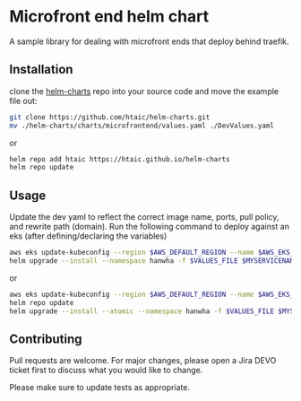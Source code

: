 # Microfront end helm chart

A sample library for dealing with microfront ends that deploy behind traefik.

## Installation

clone the [helm-charts](https://github.com/htaic/helm-charts) repo into your source code and move the example file out:

```bash
git clone https://github.com/htaic/helm-charts.git
mv ./helm-charts/charts/microfrontend/values.yaml ./DevValues.yaml
```

or

```bash
helm repo add htaic https://htaic.github.io/helm-charts
helm repo update
```

## Usage

Update the dev yaml to reflect the correct image name, ports, pull policy, and rewrite path (domain). Run the following command to deploy against an eks (after defining/declaring the variables)

```bash
aws eks update-kubeconfig --region $AWS_DEFAULT_REGION --name $AWS_EKS_NAME
helm upgrade --install --namespace hanwha -f $VALUES_FILE $MYSERVICENAME ./helm-charts/charts/microfrontend
```

or

```bash
aws eks update-kubeconfig --region $AWS_DEFAULT_REGION --name $AWS_EKS_NAME
helm repo update
helm upgrade --install --atomic --namespace hanwha -f $VALUES_FILE $MYSERVICENAME htaic/microfrontend
```

## Contributing

Pull requests are welcome. For major changes, please open a Jira DEVO ticket first to discuss what you would like to change.

Please make sure to update tests as appropriate.
